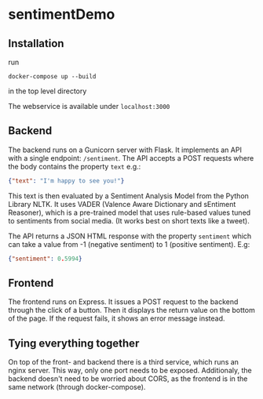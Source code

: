 # sentimentDemo


## Installation
run
```
docker-compose up --build
``` 
in the top level directory

The webservice is available under `localhost:3000`

## Backend
The backend runs on a Gunicorn server with Flask. It implements an API with a single endpoint: `/sentiment`. The API accepts a POST requests where the body contains the property `text` e.g.:

```JSON
{"text": "I'm happy to see you!"}
``` 

This text is then evaluated by a Sentiment Analysis Model from the Python Library NLTK. It uses VADER (Valence Aware Dictionary and sEntiment Reasoner), which is a pre-trained model that uses rule-based values tuned to sentiments from social media. (It works best on short texts like a tweet).

The API returns a JSON HTML response with the property `sentiment` which can take a value from -1 (negative sentiment) to 1 (positive sentiment). E.g: 

```JSON
{"sentiment": 0.5994}
```

## Frontend
The frontend runs on Express. It issues a POST request to the backend through the click of a button. Then it displays the return value on the bottom of the page. If the request fails, it shows an error message instead.

## Tying everything together
On top of the front- and backend there is a third service, which runs an nginx server. This way, only one port needs to be exposed. Additionaly, the backend doesn't need to be worried about CORS, as the frontend is in the same network (through docker-compose).
